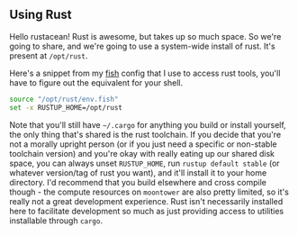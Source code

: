## Using Rust

Hello rustacean! Rust is awesome, but takes up so much space. So we're going to
share, and we're going to use a system-wide install of rust. It's present at
`/opt/rust`.

Here's a snippet from my [fish](https://fishshell.com/) config that I use to
access rust tools, you'll have to figure out the equivalent for your shell.

```bash
source "/opt/rust/env.fish"
set -x RUSTUP_HOME=/opt/rust
```

Note that you'll still have `~/.cargo` for anything you build or install
yourself, the only thing that's shared is the rust toolchain. If you decide that
you're not a morally upright person (or if you just need a specific or
non-stable toolchain version) and you're okay with really eating up our shared
disk space, you can always unset `RUSTUP_HOME`, run `rustup default stable` (or
whatever version/tag of rust you want), and it'll install it to your home
directory. I'd recommend that you build elsewhere and cross compile though - the
compute resources on `moontower` are also pretty limited, so it's really not a
great development experience. Rust isn't necessarily installed here to
facilitate development so much as just providing access to utilities installable
through `cargo`.
